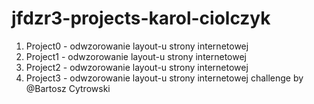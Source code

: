 # jfdzr3-projects-karol-ciolczyk

1. Project0 - odwzorowanie layout-u strony internetowej
2. Project1 - odwzorowanie layout-u strony internetowej
3. Project2 - odwzorowanie layout-u strony internetowej
4. Project3 - odwzorowanie layout-u strony internetowej challenge by @Bartosz Cytrowski
